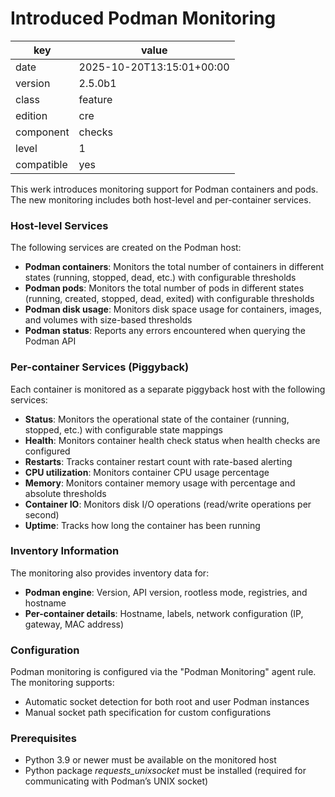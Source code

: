 [//]: # (werk v2)
# Introduced Podman Monitoring

key        | value
---------- | ---
date       | 2025-10-20T13:15:01+00:00
version    | 2.5.0b1
class      | feature
edition    | cre
component  | checks
level      | 1
compatible | yes

This werk introduces monitoring support for Podman containers and pods. The new monitoring includes both host-level and per-container services.

### Host-level Services
The following services are created on the Podman host:<br>
- **Podman containers**: Monitors the total number of containers in different states (running, stopped, dead, etc.) with configurable thresholds<br>
- **Podman pods**: Monitors the total number of pods in different states (running, created, stopped, dead, exited) with configurable thresholds<br>
- **Podman disk usage**: Monitors disk space usage for containers, images, and volumes with size-based thresholds<br>
- **Podman status**: Reports any errors encountered when querying the Podman API

### Per-container Services (Piggyback)
Each container is monitored as a separate piggyback host with the following services:<br>
- **Status**: Monitors the operational state of the container (running, stopped, etc.) with configurable state mappings<br>
- **Health**: Monitors container health check status when health checks are configured<br>
- **Restarts**: Tracks container restart count with rate-based alerting<br>
- **CPU utilization**: Monitors container CPU usage percentage<br>
- **Memory**: Monitors container memory usage with percentage and absolute thresholds<br>
- **Container IO**: Monitors disk I/O operations (read/write operations per second)<br>
- **Uptime**: Tracks how long the container has been running

### Inventory Information
The monitoring also provides inventory data for:<br>
- **Podman engine**: Version, API version, rootless mode, registries, and hostname<br>
- **Per-container details**: Hostname, labels, network configuration (IP, gateway, MAC address)<br>

### Configuration
Podman monitoring is configured via the "Podman Monitoring" agent rule.<br>
The monitoring supports:<br>
- Automatic socket detection for both root and user Podman instances<br>
- Manual socket path specification for custom configurations

### Prerequisites
- Python 3.9 or newer must be available on the monitored host
- Python package *requests_unixsocket* must be installed (required for communicating with Podman’s UNIX socket)